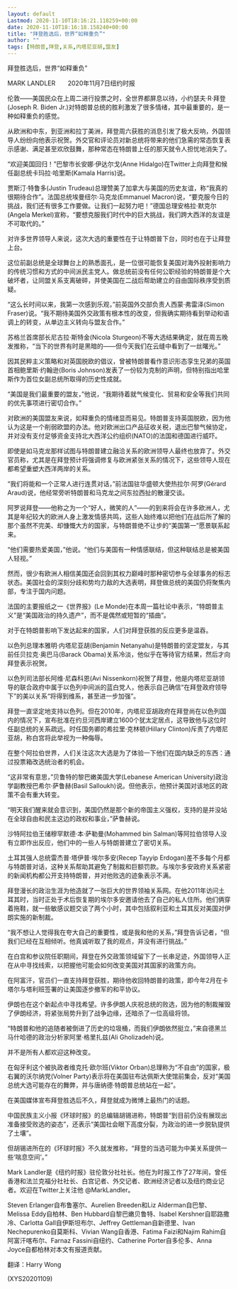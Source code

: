 ```yaml
---
layout: default
Lastmod: 2020-11-10T18:16:21.118259+00:00
date: 2020-11-10T18:16:18.158240+00:00
title: "拜登胜选后，世界“如释重负”"
author: ""
tags: [特朗普,拜登,关系,内塔尼亚胡,盟友]
---
```


拜登胜选后，世界“如释重负”

MARK LANDLER　　2020年11月7日纽约时报

伦敦——美国民众在上周二进行投票之时，全世界都屏息以待，小约瑟夫·R·拜登(Joseph R. Biden Jr.)对特朗普总统的胜利激发了很多情绪，其中最重要的，是一种如释重负的感觉。

从欧洲和中东，到亚洲和拉丁美洲，拜登周六获胜的消息引发了极大反响，外国领导人纷纷向他表示祝贺。外交官和评论员对新总统将带来的他们急需的常态恢复表示感谢、满足甚至欢欣鼓舞，那种常态在特朗普上任的那天就令人担忧地消失了。

“欢迎美国回归！”巴黎市长安娜·伊达尔戈(Anne Hidalgo)在Twitter上向拜登和候任副总统卡玛拉·哈里斯(Kamala Harris)说。

贾斯汀·特鲁多(Justin Trudeau)总理赞美了加拿大与美国的历史友谊，称“我真的很期待合作”。法国总统埃曼纽尔·马克龙(Emmanuel Macron)说，“要克服今日的挑战，我们还有很多工作要做。让我们一起努力吧！”德国总理安格拉·默克尔(Angela Merkel)宣称，“要想克服我们时代中的巨大挑战，我们跨大西洋的友谊是不可取代的。”

对许多世界领导人来说，这次大选的重要性在于让特朗普下台，同时也在于让拜登上台。

这位前副总统是全球舞台上的熟悉面孔，是一位很可能恢复美国对海外投射影响力的传统习惯和方式的中间派民主党人。做总统前没有任何公职经验的特朗普是个大破坏者，让同盟关系支离破碎，并使美国在二战后帮助建立的自由国际秩序受到质疑。

“这么长时间以来，我第一次感到乐观，”前英国外交部负责人西蒙·弗雷泽(Simon Fraser)说。“我不期待美国外交政策有根本性的改变，但我确实期待看到举动和语调上的转变，从单边主义转向与盟友合作。”

苏格兰首席部长尼古拉·斯特金(Nicola Sturgeon)不等大选结果确定，就在周五晚发推称，“当下的世界有时是黑暗的——但今天我们在云缝中看到了一丝曙光。”

因其民粹主义策略和对英国脱欧的倡议，曾被特朗普看作意识形态孪生兄弟的英国首相鲍里斯·约翰逊(Boris Johnson)发表了一份较为克制的声明，但特别指出哈里斯作为首位女副总统所取得的历史性成就。

“美国是我们最重要的盟友，”他说，“我期待着就气候变化、贸易和安全等我们共同的优先事项进行密切合作。”

对欧洲的美国盟友来说，如释重负的情绪显而易见。特朗普支持英国脱欧，因为他认为这是一个削弱欧盟的办法。他对欧洲出口产品征收关税，退出巴黎气候协定，并对没有支付足够资金支持北大西洋公约组织(NATO)的法国和德国进行威吓。

即使是如马克龙那样试图与特朗普建立融洽关系的欧洲领导人最终也放弃了。外交官员称，尤其是在拜登预计将强调修复与欧洲紧张关系的情况下，这些领导人现在都希望重塑大西洋两岸的关系。

“我们将能和一个正常人进行连贯对话，”前法国驻华盛顿大使热拉尔·阿罗(Gérard Araud)说，他经常旁听特朗普和马克龙之间东拉西扯的散漫交谈。

阿罗说拜登——他称之为一个“好人，微笑的人”——的到来将会在许多欧洲人，尤其是年纪较大的欧洲人身上激发情感共鸣，这些人始终难以把他们在战后所了解的那个虽然不完美、却慷慨大方的国家，与特朗普绝不让步的“美国第一”愿景联系起来。

“他们需要热爱美国，”他说。“他们与美国有一种情感联结，但这种联结总是被美国人轻视。”

然而，很少有欧洲人相信美国还会回到其权力巅峰时那种密切参与全球事务的标志状态。美国社会的深刻分歧和势均力敌的大选表明，拜登做总统的美国仍将聚焦内部，专注于国内问题。

法国的主要报纸之一《世界报》(Le Monde)在本周一篇社论中表示，“特朗普主义”是“美国政治的持久遗产”，而不是偶然或短暂的“插曲”。

对于在特朗普影响下发达起来的国家，人们对拜登获胜的反应更多是温吞。

以色列总理本雅明·内塔尼亚胡(Benjamin Netanyahu)是特朗普的坚定盟友，与其前任贝拉克·奥巴马(Barack Obama)关系冷淡，他似乎在等待官方结果，然后才向拜登表示祝贺。

以色列司法部长阿维·尼森科恩(Avi Nissenkorn)祝贺了拜登，他是内塔尼亚胡领导的联合政府中属于以色列中间派的蓝白党人，他表示自己确信“在拜登政府领导下”的美以关系“将得到维系，甚至进一步加强”。

拜登一直坚定地支持以色列。但在2010年，内塔尼亚胡政府在拜登尚在以色列国内的情况下，宣布批准在约旦河西岸建立1600个犹太定居点，这导致他与这位时任副总统的关系疏远。时任国务卿的希拉里·克林顿(Hillary Clinton)斥责了内塔尼亚胡，称白宫将此举视为一种侮辱。

在整个阿拉伯世界，人们关注这次大选是为了体验一下他们在国内缺乏的东西：通过投票箱改选统治者的机会。

“这非常有意思，”贝鲁特的黎巴嫩美国大学(Lebanese American University)政治学副教授巴希尔·萨鲁赫(Basil Salloukh)说。但他表示，他预计美国对该地区的政策不会有重大转变。

“明天我们醒来就会意识到，美国仍然是那个新的帝国主义强权，支持的是并没站在全球自由和民主这边的政权和事业，”萨鲁赫说。

沙特阿拉伯王储穆罕默德·本·萨勒曼(Mohammed bin Salman)等阿拉伯领导人没有立即作出反应，他们中的一些人与特朗普建立了密切关系。

土耳其强人总统雷杰普·塔伊普·埃尔多安(Recep Tayyip Erdogan)差不多每个月都与特朗普对话，这种关系帮助其避免了制裁和巨额罚款。与埃尔多安政府关系紧密的新闻机构都公开支持特朗普，并对他败选的迹象表示不满。

拜登漫长的政治生涯为他造就了一张巨大的世界领袖关系网。在他2011年访问土耳其时，当时正处于术后恢复期的埃尔多安邀请他去了自己的私人住所。他们俩穿着拖鞋，就一些敏感议题交谈了两个小时，其中包括叙利亚和土耳其反对美国对伊朗实施的新制裁。

“我不想让人觉得我在夸大自己的重要性，或是我和他的关系，”拜登告诉记者，“但我们已经在互相倾听。他真诚听取了我的观点，并没有进行挑战。”

在白宫和参议院任职期间，拜登在外交政策领域留下了一长串足迹，外国领导人正在从中寻找线索，以把握他可能会如何改变美国对其国家的政策方向。

在阿富汗，官员们一直支持拜登获胜，期待他收回特朗普的政策，即今年2月在卡塔尔与塔利班签署的让美国逐步撤军的和平协议。

伊朗也在这个新起点中寻找希望。许多伊朗人庆祝总统的败选，因为他的制裁摧毁了伊朗经济，将紧张局势升到了战争边缘，还暗杀了一位高级将领。

“特朗普和他的追随者被倒进了历史的垃圾桶，而我们伊朗依然挺立，”来自德黑兰马什哈德的政治分析家阿里·格里扎兹(Ali Gholizadeh)说。

并不是所有人都欢迎这种改变。

在匈牙利这个被执政者维克托·欧尔班(Viktor Orban)总理称为“不自由”的国家，极右翼的沃尔纳党(Volner Party)表示将在美国驻布达佩斯大使馆前集会，反对“美国总统大选可能存在的舞弊，并与唐纳德·特朗普总统站在一起”。

在美国媒体宣布拜登胜选后不久，拜登就成为微博上最热门的话题。

中国民族主义小报《环球时报》的总编辑胡锡进称，特朗普“到目前仍没有展现出准备接受败选的姿态”，还表示“美国社会眼下高度分裂，为政治的进一步脱轨提供了土壤”。

但胡锡进所在的《环球时报》不久就发推称，“拜登的当选可能为中美关系提供一些‘喘息空间’。”

Mark Landler是《纽约时报》驻伦敦分社社长。他在为时报工作了27年间，曾任香港和法兰克福分社社长、白宫记者、外交记者、欧洲经济记者以及纽约商业记者。欢迎在Twitter上关注他 @MarkLandler。

Steven Erlanger自布鲁塞尔、Aurelien Breeden和Liz Alderman自巴黎、Melissa Eddy自柏林、Ben Hubbard自黎巴嫩贝鲁特、Isabel Kershner自耶路撒冷、Carlotta Gall自伊斯坦布尔、Jeffrey Gettleman自新德里、Ivan Nechepurenko自莫斯科、Vivian Wang自香港、Fatima Faizi和Najim Rahim自阿富汗喀布尔、Farnaz Fassini自纽约、Catherine Porter自多伦多、Anna Joyce自都柏林对本文有报道贡献。

翻译：Harry Wong

(XYS20201109)

